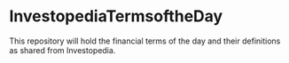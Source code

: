# InvestopediaTermsoftheDay
This repository will hold the financial terms of the day and their definitions as shared from Investopedia. 
